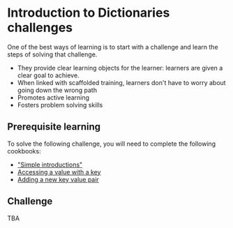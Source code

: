 # Introduction to Dictionaries challenges 

One of the best ways of learning is to start with a challenge and learn the steps of solving that challenge. 

* They provide clear learning objects for the learner: learners are given a clear goal to achieve. 
* When linked with scaffolded training, learners don't have to worry about going down the wrong path
* Promotes active learning 
* Fosters problem solving skills

## Prerequisite learning

To solve the following challenge, you will need to complete the following cookbooks: 

* ["Simple introductions"](../../cookbook/python/foundations/foundations.dictionaries.simple.md)
* [Accessing a value with a key](../../cookbook/python/foundations/foundations.dictionaries.accessing_a_value.md)
* [Adding a new key value pair](../../cookbook/python/foundations/foundations.dictionaries.adding_new_key_value_pair.md)

## Challenge

TBA
